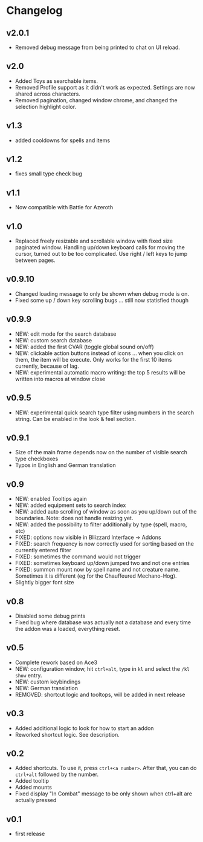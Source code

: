 # Changelog

## v2.0.1
* Removed debug message from being printed to chat on UI reload.

## v2.0
* Added Toys as searchable items.
* Removed Profile support as it didn't work as expected. Settings are now shared across characters.
* Removed pagination, changed window chrome, and changed the selection highlight color.

## v1.3

* added cooldowns for spells and items

## v1.2

* fixes small type check bug

## v1.1

* Now compatible with Battle for Azeroth

## v1.0

* Replaced freely resizable and scrollable window with fixed size paginated window. Handling up/down keyboard calls for moving the cursor, turned out to be too complicated. Use right / left keys to jump between pages.

## v0.9.10

* Changed loading message to only be shown when debug mode is on.
* Fixed some up / down key scrolling bugs ... still now statisfied though

## v0.9.9

* NEW: edit mode for the search database
* NEW: custom search database
* NEW: added the first CVAR (toggle global sound on/off)
* NEW: clickable action buttons instead of icons ... when you click on them, the item will be execute. Only works for the first 10 items currently, because of lag.
* NEW: experimental automatic macro writing: the top 5 results will be written into macros at window close

## v0.9.5

* NEW: experimental quick search type filter using numbers in the search string. Can be enabled in the look & feel section.

## v0.9.1

* Size of the main frame depends now on the number of visible search type checkboxes
* Typos in English and German translation

## v0.9

* NEW: enabled Tooltips again
* NEW: added equipment sets to search index
* NEW: added auto scrolling of window as soon as you up/down out of the boundaries. Note: does not handle resizing yet.
* NEW: added the possibility to filter additionally by type (spell, macro, etc)
* FIXED: options now visible in Bliizzard Interface -> Addons
* FIXED: search frequency is now correctly used for sorting based on the currently entered filter
* FIXED: sometimes the command would not trigger
* FIXED: sometimes keyboard up/down jumped two and not one entries
* FIXED: summon mount now by spell name and not creature name. Sometimes it is different (eg for the Chauffeured Mechano-Hog).
* Slightly bigger font size

## v0.8

* Disabled some debug prints
* Fixed bug where database was actually not a database and every time the addon was a loaded, everything reset.

## v0.5

* Complete rework based on Ace3
* NEW: configuration window, hit `ctrl+alt`, type in `kl` and select the `/kl show` entry.
* NEW: custom keybindings
* NEW: German translation
* REMOVED: shortcut logic and tooltops, will be added in next release

## v0.3

* Added additional logic to look for how to start an addon
* Reworked shortcut logic. See description.

## v0.2

* Added shortcuts. To use it, press `ctrl+<a number>`. After that, you can do `ctrl+alt` followed by the number.
* Added tooltip
* Added mounts
* Fixed display "In Combat" message to be only shown when ctrl+alt are actually pressed

## v0.1

* first release
